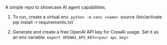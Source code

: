 A simple repo to showcase AI agent capabilities. 

1. To run, create a virtual env. 
`python -m venv <name>
`source <name>/bin/activate`
`pip install -r requirements.txt`

2. Generate and create a free OpenAI API key for CrewAI usage. Set it as an env variable.
`export OPENAI_API_KEY=<your api key>`

